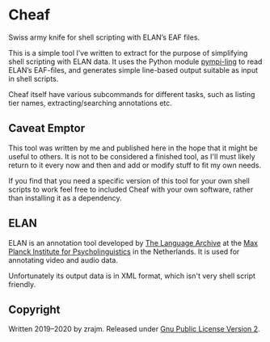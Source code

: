 # Cheaf

Swiss army knife for shell scripting with ELAN’s EAF files.

This is a simple tool I’ve written to extract for the purpose of simplifying
shell scripting with ELAN data. It uses the Python module [pympi-ling] to read
ELAN’s EAF-files, and generates simple line-based output suitable as input in
shell scripts.

Cheaf itself have various subcommands for different tasks, such as listing tier
names, extracting/searching annotations etc.


## Caveat Emptor

This tool was written by me and published here in the hope that it might be
useful to others. It is not to be considered a finished tool, as I'll must
likely return to it every now and then and add or modify stuff to fit my own
needs.

If you find that you need a specific version of this tool for your own shell
scripts to work feel free to included Cheaf with your own software, rather than
installing it as a dependency.


## ELAN

ELAN is an annotation tool developed by [The Language Archive] at the [Max
Planck Institute for Psycholinguistics] in the Netherlands. It is used for
annotating video and audio data.

Unfortunately its output data is in XML format, which isn't very shell script
friendly.


## Copyright

Written 2019–2020 by zrajm. Released under [Gnu Public License Version
2][GPLv2].

[pympi-ling]: https://pypi.org/project/pympi-ling/
[ELAN]: https://tla.mpi.nl/tools/tla-tools/elan/
[The Language Archive]: https://tla.mpi.nl/tools/tla-tools/
[Max Planck Institute for Psycholinguistics]: https://www.mpi.nl/
[GPLv2]: LICENSE.txt
